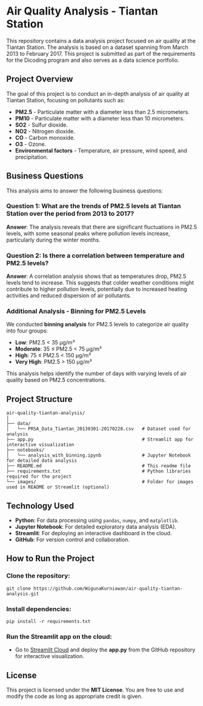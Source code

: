 
# Air Quality Analysis - Tiantan Station

This repository contains a data analysis project focused on air quality at the Tiantan Station. The analysis is based on a dataset spanning from March 2013 to February 2017. This project is submitted as part of the requirements for the Dicoding program and also serves as a data science portfolio.

## Project Overview
The goal of this project is to conduct an in-depth analysis of air quality at Tiantan Station, focusing on pollutants such as:

- **PM2.5** - Particulate matter with a diameter less than 2.5 micrometers.
- **PM10** - Particulate matter with a diameter less than 10 micrometers.
- **SO2** - Sulfur dioxide.
- **NO2** - Nitrogen dioxide.
- **CO** - Carbon monoxide.
- **O3** - Ozone.
- **Environmental factors** - Temperature, air pressure, wind speed, and precipitation.

## Business Questions
This analysis aims to answer the following business questions:

### Question 1: What are the trends of PM2.5 levels at Tiantan Station over the period from 2013 to 2017?
**Answer**: The analysis reveals that there are significant fluctuations in PM2.5 levels, with some seasonal peaks where pollution levels increase, particularly during the winter months.

### Question 2: Is there a correlation between temperature and PM2.5 levels?
**Answer**: A correlation analysis shows that as temperatures drop, PM2.5 levels tend to increase. This suggests that colder weather conditions might contribute to higher pollution levels, potentially due to increased heating activities and reduced dispersion of air pollutants.

### Additional Analysis - Binning for PM2.5 Levels
We conducted **binning analysis** for PM2.5 levels to categorize air quality into four groups:
- **Low**: PM2.5 < 35 µg/m³
- **Moderate**: 35 ≤ PM2.5 < 75 µg/m³
- **High**: 75 ≤ PM2.5 < 150 µg/m³
- **Very High**: PM2.5 > 150 µg/m³

This analysis helps identify the number of days with varying levels of air quality based on PM2.5 concentrations.

## Project Structure
```
air-quality-tiantan-analysis/
│
├── data/
│   └── PRSA_Data_Tiantan_20130301-20170228.csv   # Dataset used for analysis
├── app.py                                        # Streamlit app for interactive visualization
├── notebooks/
│   └── analysis_with_binning.ipynb               # Jupyter Notebook for detailed data analysis
├── README.md                                     # This readme file
├── requirements.txt                              # Python libraries required for the project
└── images/                                       # Folder for images used in README or Streamlit (optional)
```

## Technology Used
- **Python**: For data processing using `pandas`, `numpy`, and `matplotlib`.
- **Jupyter Notebook**: For detailed exploratory data analysis (EDA).
- **Streamlit**: For deploying an interactive dashboard in the cloud.
- **GitHub**: For version control and collaboration.

## How to Run the Project
### Clone the repository:
```
git clone https://github.com/WigunaKurniawan/air-quality-tiantan-analysis.git
```

### Install dependencies:
```
pip install -r requirements.txt
```

### Run the Streamlit app on the cloud:
- Go to [Streamlit Cloud](https://streamlit.io/cloud) and deploy the **app.py** from the GitHub repository for interactive visualization.

## License
This project is licensed under the **MIT License**. You are free to use and modify the code as long as appropriate credit is given.
